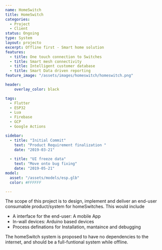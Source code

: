 ```yaml
---
name: HomeSwitch
title: HomeSwitch
categories:
  - Project
  - Client
status: Ongoing
type: System
layout: projecto
excerpt: Offline first - Smart home solution
features:
  - title: One touch connection to Switches
  - title: Smart mesh connectivity
  - title: Intelligent customer database
  - title: Smart Data driven reporting 
feature_image: "/assets/images/homeswitch/homeswitch.png"

header: 
    overlay_color: black

tags:
  - Flutter
  - ESP32
  - Lua
  - Firebase
  - GCP
  - Google Actions

sidebar:
  - title: "Initial Commit"
    text: "Product Requirement finalization "
    date: "2019-03-21"
    
  - title: "UI freeze data"
    text: "Move onto bug fixing"
    date: "2019-05-21"
model:
  asset: "/assets/models/esp.glb"
  color: #FFFFFF

---
```


The scope of this project is to design, implement and deliver an end-user consumable product/system for homeSwitches. This would include
 - A interface for the end-user: A mobile App
 - In-wall devices: Arduino based devices
 - Process definations for Installation, mantaince and debugging

The homeSwitch system is proposed to have no dependencies to the internet, and should be a full-funtional system while offline.
